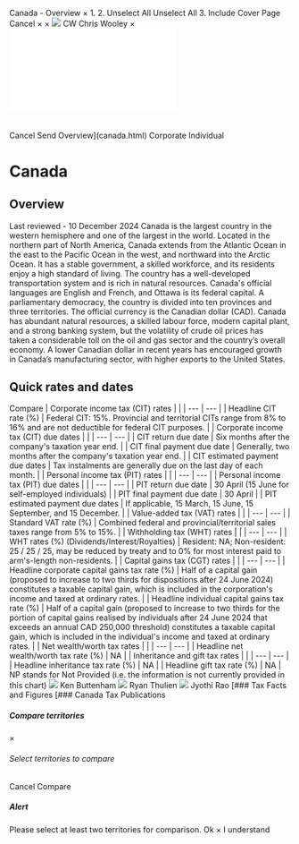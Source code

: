 Canada - Overview
×
1.
2.
Unselect All
Unselect All
3.
Include Cover Page
Cancel
×
×
![](-/media/world-wide-tax-summaries/attachments/global---chris-wooley.ashx%3Frev=ac5e5f3223b34096b1afc2a6009c7320&revision=ac5e5f32-23b3-4096-b1af-c2a6009c7320&hash=859B7ADC84DC2CBEC9760E9E6EE7DE6D0A8BFCDF)
CW
Chris Wooley
×
![](canada.html)
######
Cancel
Send
Overview](canada.html)
Corporate
Individual
# Canada
## Overview
Last reviewed - 10 December 2024
Canada is the largest country in the western hemisphere and one of the largest in the world. Located in the northern part of North America, Canada extends from the Atlantic Ocean in the east to the Pacific Ocean in the west, and northward into the Arctic Ocean. It has a stable government, a skilled workforce, and its residents enjoy a high standard of living. The country has a well-developed transportation system and is rich in natural resources. Canada's official languages are English and French, and Ottawa is its federal capital. A parliamentary democracy, the country is divided into ten provinces and three territories. The official currency is the Canadian dollar (CAD).
Canada has abundant natural resources, a skilled labour force, modern capital plant, and a strong banking system, but the volatility of crude oil prices has taken a considerable toll on the oil and gas sector and the country’s overall economy. A lower Canadian dollar in recent years has encouraged growth in Canada’s manufacturing sector, with higher exports to the United States.
## Quick rates and dates
Compare
| Corporate income tax (CIT) rates | |
| --- | --- |
| Headline CIT rate (%) | Federal CIT: 15%. Provincial and territorial CITs range from 8% to 16% and are not deductible for federal CIT purposes. |
| Corporate income tax (CIT) due dates | |
| --- | --- |
| CIT return due date | Six months after the company's taxation year end. |
| CIT final payment due date | Generally, two months after the company's taxation year end. |
| CIT estimated payment due dates | Tax instalments are generally due on the last day of each month. |
| Personal income tax (PIT) rates | |
| --- | --- |
| Personal income tax (PIT) due dates | |
| --- | --- |
| PIT return due date | 30 April (15 June for self-employed individuals) |
| PIT final payment due date | 30 April |
| PIT estimated payment due dates | If applicable, 15 March, 15 June, 15 September, and 15 December. |
| Value-added tax (VAT) rates | |
| --- | --- |
| Standard VAT rate (%) | Combined federal and provincial/territorial sales taxes range from 5% to 15%. |
| Withholding tax (WHT) rates | |
| --- | --- |
| WHT rates (%) (Dividends/Interest/Royalties) | Resident: NA;  Non-resident: 25 / 25 / 25, may be reduced by treaty and to 0% for most interest paid to arm's-length non-residents. |
| Capital gains tax (CGT) rates | |
| --- | --- |
| Headline corporate capital gains tax rate (%) | Half of a capital gain (proposed to increase to two thirds for dispositions after 24 June 2024) constitutes a taxable capital gain, which is included in the corporation's income and taxed at ordinary rates. |
| Headline individual capital gains tax rate (%) | Half of a capital gain (proposed to increase to two thirds for the portion of capital gains realised by individuals after 24 June 2024 that exceeds an annual CAD 250,000 threshold) constitutes a taxable capital gain, which is included in the individual's income and taxed at ordinary rates. |
| Net wealth/worth tax rates | |
| --- | --- |
| Headline net wealth/worth tax rate (%) | NA |
| Inheritance and gift tax rates | |
| --- | --- |
| Headline inheritance tax rate (%) | NA |
| Headline gift tax rate (%) | NA |
NP stands for Not Provided (i.e. the information is not currently provided in this chart)
![](-/media/world-wide-tax-summaries/attachments/canada---ken_buttenham.ashx%3Frev=0002aa3cba7e4221a00d2a61283aaf24&revision=0002aa3c-ba7e-4221-a00d-2a61283aaf24&hash=8239380963A428C8503F2F3881EF047D7164F6BE)
Ken Buttenham
![](-/media/world-wide-tax-summaries/attachments/canada---ryan_thulien.ashx%3Frev=b3b738fc0b1e44a08f281b1144f64ea7&revision=b3b738fc-0b1e-44a0-8f28-1b1144f64ea7&hash=CBAD7F397C98CC7C58238EDEEFC816C28A1C54F5)
Ryan Thulien
![](-/media/world-wide-tax-summaries/20220531154958187.ashx%3Frev=388622403273427baaeaede3e50bcfea&revision=38862240-3273-427b-aaea-ede3e50bcfea&hash=093C1A2DFB91D12ECBCBA35069C814B7A0655476)
Jyothi Rao
[### Tax Facts and Figures
[### Canada Tax Publications
##### Compare territories
×
###### Select territories to compare
#####
Cancel
Compare
##### Alert
Please select at least two territories for comparison.
Ok
×
I understand